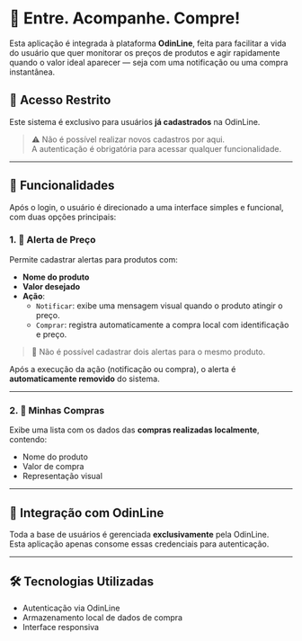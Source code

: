 # 🛒 Entre. Acompanhe. Compre!

Esta aplicação é integrada à plataforma **OdinLine**, feita para facilitar a vida do usuário que quer monitorar os preços de produtos e agir rapidamente quando o valor ideal aparecer — seja com uma notificação ou uma compra instantânea.

## 🔐 Acesso Restrito

Este sistema é exclusivo para usuários **já cadastrados** na OdinLine.  
> ⚠️ Não é possível realizar novos cadastros por aqui.  
A autenticação é obrigatória para acessar qualquer funcionalidade.

---

## 🚀 Funcionalidades

Após o login, o usuário é direcionado a uma interface simples e funcional, com duas opções principais:

### 1. 📢 Alerta de Preço

Permite cadastrar alertas para produtos com:

- **Nome do produto**
- **Valor desejado**
- **Ação**:
  - `Notificar`: exibe uma mensagem visual quando o produto atingir o preço.
  - `Comprar`: registra automaticamente a compra local com identificação e preço.

> 🛑 Não é possível cadastrar dois alertas para o mesmo produto.

Após a execução da ação (notificação ou compra), o alerta é **automaticamente removido** do sistema.

---

### 2. 🧾 Minhas Compras

Exibe uma lista com os dados das **compras realizadas localmente**, contendo:

- Nome do produto
- Valor de compra
- Representação visual

---

## 🧩 Integração com OdinLine

Toda a base de usuários é gerenciada **exclusivamente** pela OdinLine.  
Esta aplicação apenas consome essas credenciais para autenticação.

---

## 🛠️ Tecnologias Utilizadas

- Autenticação via OdinLine
- Armazenamento local de dados de compra
- Interface responsiva
